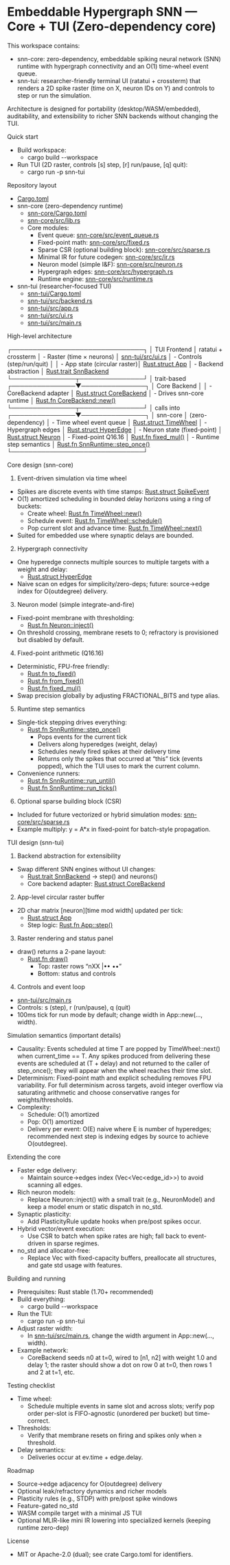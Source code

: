 # Embeddable Hypergraph SNN — Core + TUI (Zero-dependency core)

This workspace contains:
- snn-core: zero-dependency, embeddable spiking neural network (SNN) runtime with hypergraph connectivity and an O(1) time-wheel event queue.
- snn-tui: researcher-friendly terminal UI (ratatui + crossterm) that renders a 2D spike raster (time on X, neuron IDs on Y) and controls to step or run the simulation.

Architecture is designed for portability (desktop/WASM/embedded), auditability, and extensibility to richer SNN backends without changing the TUI.

Quick start
- Build workspace:
  - cargo build --workspace
- Run TUI (2D raster, controls [s] step, [r] run/pause, [q] quit):
  - cargo run -p snn-tui

Repository layout
- [Cargo.toml](Cargo.toml)
- snn-core (zero-dependency runtime)
  - [snn-core/Cargo.toml](snn-core/Cargo.toml)
  - [snn-core/src/lib.rs](snn-core/src/lib.rs)
  - Core modules:
    - Event queue: [snn-core/src/event_queue.rs](snn-core/src/event_queue.rs)
    - Fixed-point math: [snn-core/src/fixed.rs](snn-core/src/fixed.rs)
    - Sparse CSR (optional building block): [snn-core/src/sparse.rs](snn-core/src/sparse.rs)
    - Minimal IR for future codegen: [snn-core/src/ir.rs](snn-core/src/ir.rs)
    - Neuron model (simple I&F): [snn-core/src/neuron.rs](snn-core/src/neuron.rs)
    - Hypergraph edges: [snn-core/src/hypergraph.rs](snn-core/src/hypergraph.rs)
    - Runtime engine: [snn-core/src/runtime.rs](snn-core/src/runtime.rs)
- snn-tui (researcher-focused TUI)
  - [snn-tui/Cargo.toml](snn-tui/Cargo.toml)
  - [snn-tui/src/backend.rs](snn-tui/src/backend.rs)
  - [snn-tui/src/app.rs](snn-tui/src/app.rs)
  - [snn-tui/src/ui.rs](snn-tui/src/ui.rs)
  - [snn-tui/src/main.rs](snn-tui/src/main.rs)

High-level architecture

┌───────────────────────────────┐
│        TUI Frontend           │  ratatui + crossterm
│  - Raster (time × neurons)    │  [snn-tui/src/ui.rs](snn-tui/src/ui.rs)
│  - Controls (step/run/quit)   │
│  - App state (circular raster)│  [Rust.struct App](snn-tui/src/app.rs:6)
│  - Backend abstraction         │  [Rust.trait SnnBackend](snn-tui/src/backend.rs:6)
└───────────────┬───────────────┘
                │ trait-based
┌───────────────▼───────────────┐
│           Core Backend         │
│  - CoreBackend adapter         │  [Rust.struct CoreBackend](snn-tui/src/backend.rs:14)
│  - Drives snn-core runtime     │  [Rust.fn CoreBackend::new()](snn-tui/src/backend.rs:19)
└───────────────┬───────────────┘
                │ calls into
┌───────────────▼───────────────┐
│            snn-core           │  (zero-dependency)
│  - Time wheel event queue     │  [Rust.struct TimeWheel](snn-core/src/event_queue.rs:9)
│  - Hypergraph edges           │  [Rust.struct HyperEdge](snn-core/src/hypergraph.rs:3)
│  - Neuron state (fixed-point) │  [Rust.struct Neuron](snn-core/src/neuron.rs:5)
│  - Fixed-point Q16.16         │  [Rust.fn fixed_mul()](snn-core/src/fixed.rs:18)
│  - Runtime step semantics     │  [Rust.fn SnnRuntime::step_once()](snn-core/src/runtime.rs:41)
└───────────────────────────────┘

Core design (snn-core)
1) Event-driven simulation via time wheel
- Spikes are discrete events with time stamps: [Rust.struct SpikeEvent](snn-core/src/event_queue.rs:3)
- O(1) amortized scheduling in bounded delay horizons using a ring of buckets:
  - Create wheel: [Rust.fn TimeWheel::new()](snn-core/src/event_queue.rs:16)
  - Schedule event: [Rust.fn TimeWheel::schedule()](snn-core/src/event_queue.rs:29)
  - Pop current slot and advance time: [Rust.fn TimeWheel::next()](snn-core/src/event_queue.rs:35)
- Suited for embedded use where synaptic delays are bounded.

2) Hypergraph connectivity
- One hyperedge connects multiple sources to multiple targets with a weight and delay:
  - [Rust.struct HyperEdge](snn-core/src/hypergraph.rs:3)
- Naive scan on edges for simplicity/zero-deps; future: source→edge index for O(outdegree) delivery.

3) Neuron model (simple integrate-and-fire)
- Fixed-point membrane with thresholding:
  - [Rust.fn Neuron::inject()](snn-core/src/neuron.rs:24)
- On threshold crossing, membrane resets to 0; refractory is provisioned but disabled by default.

4) Fixed-point arithmetic (Q16.16)
- Deterministic, FPU-free friendly:
  - [Rust.fn to_fixed()](snn-core/src/fixed.rs:8)
  - [Rust.fn from_fixed()](snn-core/src/fixed.rs:13)
  - [Rust.fn fixed_mul()](snn-core/src/fixed.rs:18)
- Swap precision globally by adjusting FRACTIONAL_BITS and type alias.

5) Runtime step semantics
- Single-tick stepping drives everything:
  - [Rust.fn SnnRuntime::step_once()](snn-core/src/runtime.rs:41)
    - Pops events for the current tick
    - Delivers along hyperedges (weight, delay)
    - Schedules newly fired spikes at their delivery time
    - Returns only the spikes that occurred at “this” tick (events popped), which the TUI uses to mark the current column.
- Convenience runners:
  - [Rust.fn SnnRuntime::run_until()](snn-core/src/runtime.rs:74)
  - [Rust.fn SnnRuntime::run_ticks()](snn-core/src/runtime.rs:81)

6) Optional sparse building block (CSR)
- Included for future vectorized or hybrid simulation modes: [snn-core/src/sparse.rs](snn-core/src/sparse.rs)
- Example multiply: y = A*x in fixed-point for batch-style propagation.

TUI design (snn-tui)
1) Backend abstraction for extensibility
- Swap different SNN engines without UI changes:
  - [Rust.trait SnnBackend](snn-tui/src/backend.rs:6) → step() and neurons()
  - Core backend adapter: [Rust.struct CoreBackend](snn-tui/src/backend.rs:14)

2) App-level circular raster buffer
- 2D char matrix [neuron][time mod width] updated per tick:
  - [Rust.struct App](snn-tui/src/app.rs:6)
  - Step logic: [Rust.fn App::step()](snn-tui/src/app.rs:31)

3) Raster rendering and status panel
- draw() returns a 2-pane layout:
  - [Rust.fn draw()](snn-tui/src/ui.rs:20)
    - Top: raster rows “nXX |•• ••”
    - Bottom: status and controls

4) Controls and event loop
- [snn-tui/src/main.rs](snn-tui/src/main.rs)
- Controls: s (step), r (run/pause), q (quit)
- 100ms tick for run mode by default; change width in App::new(…, width).

Simulation semantics (important details)
- Causality: Events scheduled at time T are popped by TimeWheel::next() when current_time == T. Any spikes produced from delivering these events are scheduled at (T + delay) and not returned to the caller of step_once(); they will appear when the wheel reaches their time slot.
- Determinism: Fixed-point math and explicit scheduling removes FPU variability. For full determinism across targets, avoid integer overflow via saturating arithmetic and choose conservative ranges for weights/thresholds.
- Complexity:
  - Schedule: O(1) amortized
  - Pop: O(1) amortized
  - Delivery per event: O(E) naive where E is number of hyperedges; recommended next step is indexing edges by source to achieve O(outdegree).

Extending the core
- Faster edge delivery:
  - Maintain source→edges index (Vec<Vec<edge_id>>) to avoid scanning all edges.
- Rich neuron models:
  - Replace Neuron::inject() with a small trait (e.g., NeuronModel) and keep a model enum or static dispatch in no_std.
- Synaptic plasticity:
  - Add PlasticityRule update hooks when pre/post spikes occur.
- Hybrid vector/event execution:
  - Use CSR to batch when spike rates are high; fall back to event-driven in sparse regimes.
- no_std and allocator-free:
  - Replace Vec with fixed-capacity buffers, preallocate all structures, and gate std usage with features.

Building and running
- Prerequisites: Rust stable (1.70+ recommended)
- Build everything:
  - cargo build --workspace
- Run the TUI:
  - cargo run -p snn-tui
- Adjust raster width:
  - In [snn-tui/src/main.rs](snn-tui/src/main.rs), change the width argument in App::new(…, width).
- Example network:
  - CoreBackend seeds n0 at t=0, wired to [n1, n2] with weight 1.0 and delay 1; the raster should show a dot on row 0 at t=0, then rows 1 and 2 at t=1, etc.

Testing checklist
- Time wheel:
  - Schedule multiple events in same slot and across slots; verify pop order per-slot is FIFO-agnostic (unordered per bucket) but time-correct.
- Thresholds:
  - Verify that membrane resets on firing and spikes only when ≥ threshold.
- Delay semantics:
  - Deliveries occur at ev.time + edge.delay.

Roadmap
- Source→edge adjacency for O(outdegree) delivery
- Optional leak/refractory dynamics and richer models
- Plasticity rules (e.g., STDP) with pre/post spike windows
- Feature-gated no_std
- WASM compile target with a minimal JS TUI
- Optional MLIR-like mini IR lowering into specialized kernels (keeping runtime zero-dep)

License
- MIT or Apache-2.0 (dual); see crate Cargo.toml for identifiers.
